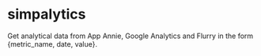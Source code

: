 simpalytics
===========

Get analytical data from App Annie, Google Analytics and Flurry in the form {metric_name, date, value}.
